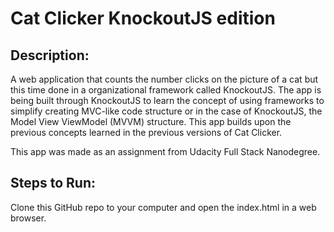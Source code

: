 # Cat Clicker KnockoutJS edition


## Description:

A web application that counts the number clicks on the picture of a cat but this time done in a organizational framework called KnockoutJS. The app is being built through KnockoutJS to learn the concept of using frameworks to simplify creating MVC-like code structure or in the case of KnockoutJS, the Model View ViewModel (MVVM) structure. This app builds upon the previous concepts learned in the previous versions of Cat Clicker.

This app was made as an assignment from Udacity Full Stack Nanodegree.


## Steps to Run:

Clone this GitHub repo to your computer and open the index.html in a web browser.
